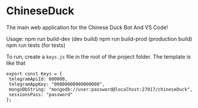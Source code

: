 # ChineseDuck

The main web application for the Chinese Duck Bot
And VS Code!

Usage:
npm run build-dev (dev build)
npm run build-prod (production build)
npm run tests (for tests)

To run, create a `keys.js` file in the root of the project folder. The template is like that

```
export const Keys = {
 telegramApiId: 000000,
 telegramAppKey: "00000000000000000",
 mongoDbString: "mongodb://user:password@localhost:27017/chineseDuck",
 sessionsPass: "password"
};
```
